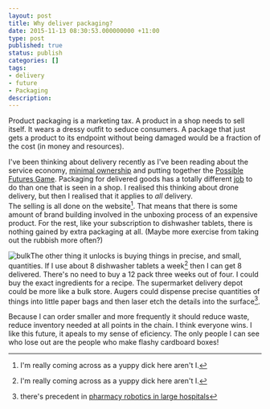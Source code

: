 ```yaml
---
layout: post
title: Why deliver packaging?
date: 2015-11-13 08:30:53.000000000 +11:00
type: post
published: true
status: publish
categories: []
tags:
- delivery
- future
- Packaging
description:
---
```


Product packaging is a marketing tax. A product in a shop needs to sell itself. It wears a dressy outfit to seduce consumers. A package that just gets a product to its endpoint without being damaged would be a fraction of the cost (in money and resources).

I've been thinking about delivery recently as I've been reading about the service economy, <a href="http://notionparallax.co.uk/?p=1703">minimal ownership</a> and putting together the <a href="http://notionparallax.co.uk/wordpress/?p=1908">Possible Futures Game</a>. Packaging for delivered goods has a totally different <a href="http://jobstobedone.org/">job</a> to do than one that is seen in a shop. I realised this thinking about drone delivery, but then I realised that it applies to _all_ delivery.<br />
The selling is all done on the website[^2]. That means that there is some amount of brand building involved in the unboxing process of an expensive product. For the rest, like your subscription to dishwasher tablets, there is nothing gained by extra packaging at all. (Maybe more exercise from taking out the rubbish more often?)

<img class="size-full wp-image-2455 alignright" src="{{ site.baseurl }}/assets/bulk.jpg" alt="bulk" />The other thing it unlocks is buying things in precise, and small, quantities. If I use about 8 dishwasher tablets a week[^2] then I can get 8 delivered. There's no need to buy a 12 pack three weeks out of four. I could buy the exact ingredients for a recipe. The supermarket delivery depot could be more like a bulk store. Augers could dispense precise quantities of things into little paper bags and then laser etch the details into the surface[^3].

Because I can order smaller and more frequently it should reduce waste, reduce inventory needed at all points in the chain. I think everyone wins. I like this future, it apeals to my sense of eficiency. The only people I can see who lose out are the people who make flashy cardboard boxes!

[^1]: or in the showroom/shop. There will be new ways of finding out about products that we aren't thinking about right now, but I doubt they'll carry inventory that you'll take with you right then!

[^2]: I'm really coming across as a yuppy dick here aren't I.

[^3]: there's precedent in <a href="http://www.bbc.com/news/uk-scotland-tayside-central-11552610">pharmacy robotics in large hospitals</a>